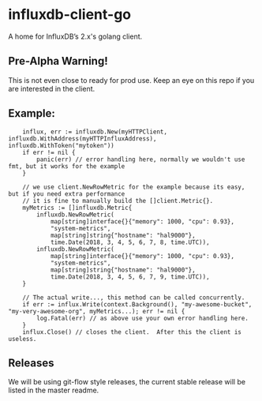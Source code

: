 # influxdb-client-go
A home for InfluxDB’s 2.x's golang client. 

## Pre-Alpha Warning!
This is not even close to ready for prod use.
Keep an eye on this repo if you are interested in the client.


## Example:
```
	influx, err := influxdb.New(myHTTPClient, influxdb.WithAddress(myHTTPInfluxAddress), influxdb.WithToken("mytoken"))
	if err != nil {
		panic(err) // error handling here, normally we wouldn't use fmt, but it works for the example
	}

	// we use client.NewRowMetric for the example because its easy, but if you need extra performance
	// it is fine to manually build the []client.Metric{}.
	myMetrics := []influxdb.Metric{
		influxdb.NewRowMetric(
			map[string]interface{}{"memory": 1000, "cpu": 0.93},
			"system-metrics",
			map[string]string{"hostname": "hal9000"},
			time.Date(2018, 3, 4, 5, 6, 7, 8, time.UTC)),
		influxdb.NewRowMetric(
			map[string]interface{}{"memory": 1000, "cpu": 0.93},
			"system-metrics",
			map[string]string{"hostname": "hal9000"},
			time.Date(2018, 3, 4, 5, 6, 7, 9, time.UTC)),
	}

	// The actual write..., this method can be called concurrently.
	if err := influx.Write(context.Background(), "my-awesome-bucket", "my-very-awesome-org", myMetrics...); err != nil {
		log.Fatal(err) // as above use your own error handling here.
	}
	influx.Close() // closes the client.  After this the client is useless.
```

## Releases
We will be using git-flow style releases, the current stable release will be listed in the master readme.